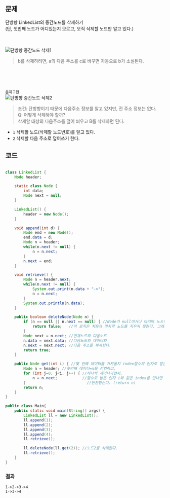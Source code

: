 ## 문제
단방향 LinkedList의 중간노드를 삭제하기 <br> (단, 첫번째 노드가 어디있는지 모르고, 오직 삭제할 노드만 알고 있다.)

<br> <br>
![단방향 중간노드 삭제1](https://user-images.githubusercontent.com/57389368/190337002-eb2575f0-2037-44cb-b561-9bbaaee27050.JPG) <br>
> b를 삭제하려면, a의 다음 주소를 c로 바꾸면 자동으로 b가 소실된다.

<br>  <br> <br>

`문제구현` <br>
![단방향 중간노드 삭제2](https://user-images.githubusercontent.com/57389368/190338311-013c1c05-e909-47dd-a5c7-e86abda41d65.JPG) <br>
> 조건: 단방향이기 때문에 다음주소 정보를 알고 있지만, 전 주소 정보는 없다. <br> 
> Q: 어떻게 삭제해야 할까? <br> 삭제할 대상의 다음주소를 덮어 씌우고 B를 삭제하면 된다.

+ `1` 삭제할 노드(삭제할 노드번호)를 알고 있다.
+ `2` 삭제할 다음 주소로 덮어쓰기 한다.

## 코드
```java

class LinkedList {
    Node header;

    static class Node {
        int data;
        Node next = null;
    }

    LinkedList() {
        header = new Node();
    }

    void append(int d) {
        Node end = new Node();
        end.data = d;
        Node n = header;
        while(n.next != null) {
            n = n.next;
        }
        n.next = end;
    }

    void retrieve() {
        Node n = header.next;
        while(n.next != null) {
            System.out.print(n.data + "->");
            n = n.next;
        }
        System.out.println(n.data);
    }

    public boolean deleteNode(Node n) {
        if (n == null || n.next == null) { //Node가 null이거나 마지막 노드이면 나간다.
            return false;   //이 로직은 처음과 마지막 노드를 지우지 못한다. 그래서 중간노드를 지우려는 것이다.
        }
        Node next = n.next; //현재노드의 다음노드
        n.data = next.data; //다음노드의 데이터와 
        n.next = next.next; //다음 주소를 복사한다.
        return true;
    }

    public Node get(int i) { //몇 번째 데이터를 가져올지 index함수의 인자로 받는다.
        Node n = header; //첫번째 데이터=n을 선언하고,
        for (int j=0; j<i; j++) { //하나씩 세어나가면서,
            n = n.next;           //함수로 받은 인자 i와 같은 index를 만나면
        }                           //반환받는다. (return n)
        return n;
    }
}

public class Main{
    public static void main(String[] args) {
        LinkedList ll = new LinkedList();
        ll.append(1);
        ll.append(2);
        ll.append(3);
        ll.append(4);
        ll.retrieve();

        ll.deleteNode(ll.get(2)); //노드2를 삭제한다.
        ll.retrieve(); 
    }
}
```

### 결과
```
1->2->3->4
1->3->4
```
